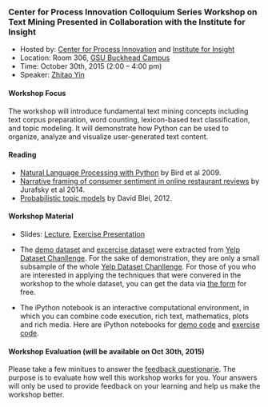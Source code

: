 
### Center for Process Innovation Colloquium Series Workshop on Text Mining Presented in Collaboration with the Institute for Insight


+ Hosted by: [Center for Process Innovation](http://ceprin.org/WP/) and [Institute for Insight](http://insight.gsu.edu/)
+ Location: Room 306, [GSU Buckhead Campus](http://robinson.gsu.edu/about/facilities/)
+ Time: October 30th, 2015 (2:00 – 4:00 pm)
+ Speaker: [Zhitao Yin](http://bit.do/zyincv)

#### Workshop Focus

The workshop will introduce fundamental text mining concepts including text corpus preparation, word counting, lexicon-based text classification, and topic modeling. It will demonstrate how Python can be used to organize, analyze and visualize user-generated text content.

#### Reading
+ [Natural Language Processing with Python](http://victoria.lviv.ua/html/fl5/NaturalLanguageProcessingWithPython.pdf) by Bird et al 2009.
+ [Narrative framing of consumer sentiment in online restaurant reviews](http://firstmonday.org/ojs/index.php/fm/article/view/4944/3863) by Jurafsky et al 2014.
+ [Probabilistic topic models](http://www.cs.princeton.edu/~blei/papers/Blei2012.pdf) by David Blei, 2012.

#### Workshop Material

+ Slides: [Lecture](), [Exercise Presentation](bit.do/projectslides)

+ The [demo dataset]() and [excercise dataset]() were extracted from [Yelp Dataset Chanllenge](http://www.yelp.com/dataset_challenge). For the sake of demonstration, they are only a small subsample of the whole [Yelp Dataset Chanllenge](http://www.yelp.com/dataset_challenge). For those of you who are interested in applying the techniques that were convered in the workshop to the whole dataset, you can get the data via [the form](https://www.yelp.com/dataset_challenge/dataset) for free.

+ The iPython notebook is an interactive computational environment, in which you can combine code execution, rich text, mathematics, plots and rich media. Here are iPython notebooks for [demo code]() and [exercise code]().

#### Workshop Evaluation (will be available on Oct 30th, 2015)

Please take a few minitues to answer the [feedback questionarie](). The purpose is to evaluate how well this workshop works for you. Your answers will only be used to provide feedback on your learning and help us make the workshop better.




